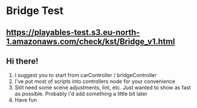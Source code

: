 # Bridge Test

## https://playables-test.s3.eu-north-1.amazonaws.com/check/kst/Bridge_v1.html

## Hi there!

1. I suggest you to start from carController / bridgeController
2. I've put most of scripts into controllers node for your convenience
3. Still need some scene adjustments, lint, etc. Just wanted to show as fast as possible. Probably i'd add something a little bit later
4. Have fun
